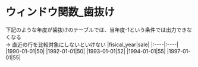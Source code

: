 # ウィンドウ関数_歯抜け
下記のような年度が歯抜けのテーブルでは、当年度-1という条件では出力できなくなる  
-> 直近の行を比較対象にしないといけない
|fisical_year|sale|
|:----|:----|
|1990-01-01|50|
|1992-01-01|50|
|1993-01-01|52|
|1994-01-01|55|
|1997-01-01|55|
